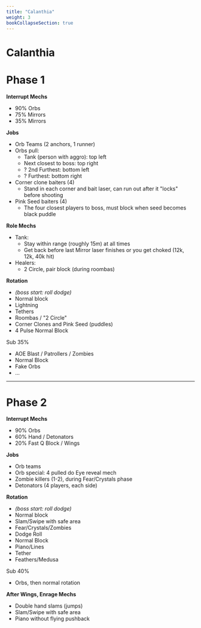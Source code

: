 ```yaml
---
title: "Calanthia"
weight: 3
bookCollapseSection: true
---
```


# Calanthia

# Phase 1
**Interrupt Mechs**
- 90% Orbs
- 75% Mirrors
- 35% Mirrors

**Jobs**
- Orb Teams (2 anchors, 1 runner)
- Orbs pull:
  - Tank (person with aggro): top left
  - Next closest to boss: top right
  - ? 2nd Furthest: bottom left
  - ? Furthest: bottom right
- Corner clone baiters (4)
  - Stand in each corner and bait laser, can run out after it "locks" before shooting
- Pink Seed baiters (4)
  - The four closest players to boss, must block when seed becomes black puddle

**Role Mechs**
- Tank:
  - Stay within range (roughly 15m) at all times
  - Get back before last Mirror laser finishes or you get choked (12k, 12k, 40k hit)
- Healers: 
  - 2 Circle, pair block (during roombas)

**Rotation**
- _(boss start: roll dodge)_
- Normal block
- Lightning
- Tethers
- Roombas / "2 Circle"
- Corner Clones and Pink Seed (puddles)
- 4 Pulse Normal Block

Sub 35%
- AOE Blast / Patrollers / Zombies
- Normal Block
- Fake Orbs
- ...

-----------------

# Phase 2
**Interrupt Mechs**
- 90% Orbs
- 60% Hand / Detonators
- 20% Fast Q Block / Wings

**Jobs**
- Orb teams
- Orb special: 4 pulled do Eye reveal mech
- Zombie killers (1-2), during Fear/Crystals phase
- Detonators (4 players, each side)

**Rotation**
- _(boss start: roll dodge)_
- Normal block
- Slam/Swipe with safe area
- Fear/Crystals/Zombies
- Dodge Roll
- Normal Block
- Piano/Lines
- Tether
- Feathers/Medusa

Sub 40%
- Orbs, then normal rotation

**After Wings, Enrage Mechs**
- Double hand slams (jumps)
- Slam/Swipe with safe area
- Piano without flying pushback